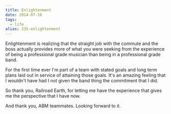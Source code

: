 ```yaml
---
title: Enlightenment
date: 2014-07-16
tags: 
  - life
alias: 235-enlightenment
---
```

Enlightenment is realizing that the straight job with the commute and the boss actually provides more of what you were seeking from the experience of being a professional grade musician than being in a professional grade band.

For the first time ever I'm part of a team with stated goals and long term plans laid out in service of attaining those goals. It's an amazing feeling that I wouldn't have had I not given the band thing the commitment that I did.

So thank you, Railroad Earth, for letting me have the experience that gives me the perspective that I have now.

And thank you, ABM teammates. Looking forward to it.